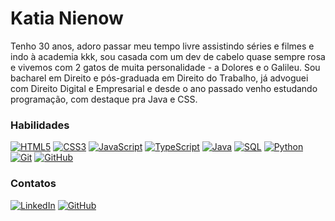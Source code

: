 # Katia Nienow
Tenho 30 anos, adoro passar meu tempo livre assistindo séries e filmes e indo à academia kkk, sou casada com um dev de cabelo quase sempre rosa e vivemos com 2 gatos de muita personalidade - a Dolores e o Galileu. Sou bacharel em Direito e pós-graduada em Direito do Trabalho, já advoguei com Direito Digital e Empresarial e desde o ano passado venho estudando programação, com destaque pra Java e CSS. 

### Habilidades
[![HTML5](https://img.shields.io/badge/HTML5-000?style=for-the-badge&logo=html5)]()
[![CSS3](https://img.shields.io/badge/CSS3-000?style=for-the-badge&logo=css3&logoColor=264CE4)]()
[![JavaScript](https://img.shields.io/badge/JavaScript-000?style=for-the-badge&logo=javascript)]()
[![TypeScript](https://img.shields.io/badge/TypeScript-000?style=for-the-badge&logo=typescript)]()
[![Java](https://img.shields.io/badge/Java-000?style=for-the-badge&logo=java)]()
[![SQL](https://img.shields.io/badge/SQL-000?style=for-the-badge&logo=SQL)]()
[![Python](https://img.shields.io/badge/Python-000?style=for-the-badge&logo=python)]()
[![Git](https://img.shields.io/badge/Git-000?style=for-the-badge&logo=git&logoColor=E94D5F)](https://git-scm.com/doc) 
[![GitHub](https://img.shields.io/badge/GitHub-000?style=for-the-badge&logo=github&logoColor=30A3DC)](https://docs.github.com/)

### Contatos 
[![LinkedIn](https://img.shields.io/badge/-LinkedIn-000?style=for-the-badge&logo=linkedin&logoColor=30A3DC)](https://www.linkedin.com/in/katia-nienow/)
[![GitHub](https://img.shields.io/badge/GitHub-100000?style=for-the-badge&logo=github&logoColor=white)](https://github.com/Knienow)
